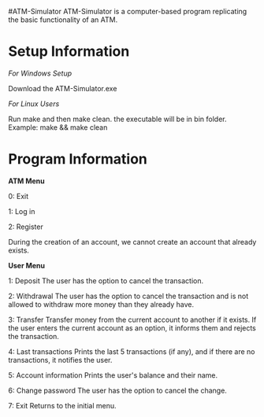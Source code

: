 #ATM-Simulator
ATM-Simulator is a computer-based program replicating the basic functionality of an ATM.

# Setup Information

*For Windows Setup*

Download the ATM-Simulator.exe

*For Linux Users*

Run make and then make clean.
the executable will be in bin folder.
Example: make && make clean

# Program Information

**ATM Menu**

0: Exit

1: Log in

2: Register

During the creation of an account, we cannot create
an account that already exists.

**User Menu**

1: Deposit
The user has the option to cancel the transaction.

2: Withdrawal
The user has the option to cancel the transaction
and is not allowed to withdraw more money than they already have.

3: Transfer
Transfer money from the current account to another if it exists.
If the user enters the current account as an option,
it informs them and rejects the transaction.

4: Last transactions
Prints the last 5 transactions (if any), and if
there are no transactions, it notifies the user.

5: Account information
Prints the user's balance and their name.

6: Change password
The user has the option to cancel the change.

7: Exit
Returns to the initial menu.
